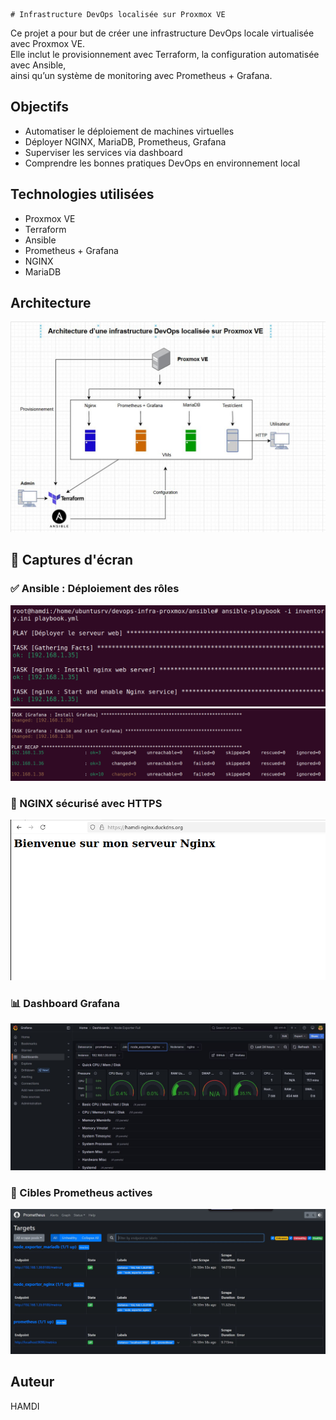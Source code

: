     # Infrastructure DevOps localisée sur Proxmox VE

Ce projet a pour but de créer une infrastructure DevOps locale virtualisée avec Proxmox VE.  
Elle inclut le provisionnement avec Terraform, la configuration automatisée avec Ansible,  
ainsi qu’un système de monitoring avec Prometheus + Grafana.

## Objectifs
- Automatiser le déploiement de machines virtuelles
- Déployer NGINX, MariaDB, Prometheus, Grafana
- Superviser les services via dashboard
- Comprendre les bonnes pratiques DevOps en environnement local

## Technologies utilisées
- Proxmox VE
- Terraform
- Ansible
- Prometheus + Grafana
- NGINX
- MariaDB

## Architecture
![Infrastructure](./docs/Schema.JPG)


## 📸 Captures d'écran

### ✅ Ansible : Déploiement des rôles
![Ansible_OK](./docs/ansible1.png)
![Ansible_OK](./docs/ansible2.png)

### 🔐 NGINX sécurisé avec HTTPS
![NGINX_HTTPS](./docs/nginx.png)

### 📊 Dashboard Grafana
![Grafana](./docs/grafana-dashboard.JPG)

### 🎯 Cibles Prometheus actives
![Prometheus](./docs/prometheus.JPG)



## Auteur
HAMDI


